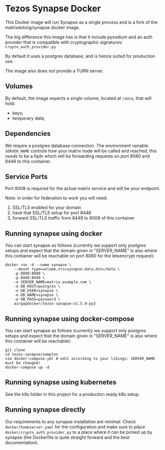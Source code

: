 # Tezos Synapse Docker

This Docker image will run Synapse as a single process and is a fork of the matrixdotorg/synapse docker image.

The big difference this image has is that it include pysodium and an auth provider that is compatible with cryptographic signatures: ``crypto_auth_provider.py``

By default it uses a postgres database; and is hence suited for production use.

The image also does *not* provide a TURN server.

## Volumes

By default, the image expects a single volume, located at ``/data``, that will hold:

* keys;
* temporary data;

## Dependencies

We require a postgres database connection. The environment variable ``SERVER_NAME`` controls how your matrix node will be called and reached, this _needs_ to be a fqdn which will be forwarding requests on port 8080 and 8448 to this container. 

## Service Ports

Port 8008 is required for the actual matrix service and will be your endpoint.

Note: in order for federation to work you will need:

1. SSL/TLS enabled for your domain 
2. have that SSL/TLS setup for port 8448
3. forward SSL/TLS traffic from 8448 to 8008 of this container

## Running synapse using docker

You can start synapse as follows (currently we support only postgres setups and expect that the domain given in "SERVER_NAME" is also where this container will be reachable on port 8080 for the letsencrypt request):

```
docker run -d --name synapse \
    --mount type=volume,src=synapse-data,dst=/data \
    -p 8080:8080 \
    -p 8448:8448 \
    -e SERVER_NAME=matrix.example.com \
    -e DB_HOST=postgres \ 
    -e DB_USER=synapse \
    -e DB_NAME=synapse \
    -e DB_PASS=password \
    airgapdocker/tezos-synapse:v1.5.0-py3
```


## Running synapse using docker-compose

You can start synapse as follows (currently we support only postgres setups and expect that the domain given in "SERVER_NAME" is also where this container will be reachable):

```
git clone 
cd tezos-synapse/samples
vim docker-compose.yml # edit according to your likings: SERVER_NAME must be changed!
docker-compose up -d 
```

## Running synapse using kubernetes

See the k8s folder in this project for a production ready k8s setup.


## Running synapse directly

Our requirements to any synapse installation are minimal. Check ``docker/homeserver.yaml`` for the configuration and make sure to place ``docker/crypto_auth_provider.py`` to a place where it can be picked up by synapse (the Dockerfile is quite straight forward and the best documentation). 